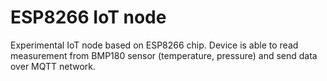 # ESP8266 IoT node

Experimental IoT node based on ESP8266 chip. Device is able to read measurement from BMP180 sensor (temperature, pressure) and send data over MQTT network.
